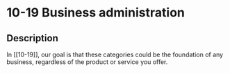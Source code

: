 # 10-19 Business administration

## Description

In [[10-19]], our goal is that these categories could be the foundation of any business, regardless of the product or service you offer.
